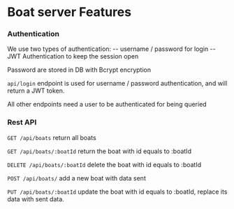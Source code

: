 # Boat server Features

### Authentication

We use two types of authentication:
-- username / password for login
-- JWT Authentication to keep the session open

Password are stored in DB with Bcrypt encryption

`api/login` endpoint is used for username / password authentication, and will return a JWT token.

All other endpoints need a user to be authenticated for being queried

### Rest API

`GET /api/boats` return all boats

`GET /api/boats/:boatId` return the boat with id equals to :boatId

`DELETE /api/boats/:boatId` delete the boat with id equals to :boatId

`POST /api/boats/` add a new boat with data sent

`PUT /api/boats/:boatId` update the boat with id equals to :boatId, replace its data with sent data.
